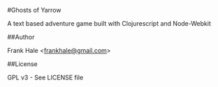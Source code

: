#Ghosts of Yarrow

A text based adventure game built with Clojurescript and Node-Webkit

##Author

Frank Hale &lt;frankhale@gmail.com&gt;

##License

GPL v3 - See LICENSE file